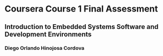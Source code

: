 # Coursera Course 1 Final Assessment
## Introduction to Embedded Systems Software and Development Environments 
### Diego Orlando Hinojosa Cordova

